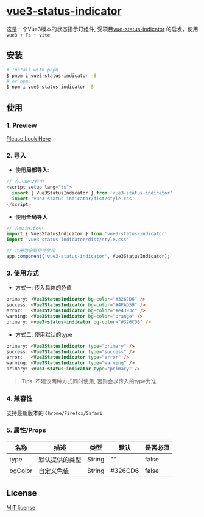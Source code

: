 # [vue3-status-indicator](https://github.com/guxuerui/vue3-status-indicator)

这是一个Vue3版本的状态指示灯组件, 受项目[vue-status-indicator](https://github.com/coderdiaz/vue-status-indicator#readme) 的启发，使用`vue3 + Ts + vite`

## 安装

```sh
# Install with pnpm
$ pnpm i vue3-status-indicator -S
# or npm
$ npm i vue3-status-indicator -S
```

## 使用

### 1. Preview

[Please Look Here](https://www.guxuerui.cn/vue/statusIndicator)

### 2. 导入

- 使用**局部导入**:

```ts
// 在.vue文件中
<script setup lang="ts">
  import { Vue3StatusIndicator } from 'vue3-status-indicator'
  import 'vue3-status-indicator/dist/style.css'
</script>
```

- 使用**全局导入**

```ts
// 在main.ts中
import { Vue3StatusIndicator } from 'vue3-status-indicator'
import 'vue3-status-indicator/dist/style.css'

// 注册为全局组件使用
app.component('vue3-status-indicator', Vue3StatusIndicator);
```

### 3. 使用方式

- 方式一: 传入具体的色值

```html
primary: <Vue3StatusIndicator bg-color="#326CD6" />
success: <Vue3StatusIndicator bg-color="#4FAD59" />
error:   <Vue3StatusIndicator bg-color="#e4393c" />
warning: <Vue3StatusIndicator bg-color="orange" />
primary: <vue3-status-indicator bg-color="#326CD6" />
```

- 方式二: 使用默认的type

```html
primary: <Vue3StatusIndicator type="primary" />
success: <Vue3StatusIndicator type="success" />
error:   <Vue3StatusIndicator type="error" />
warning: <Vue3StatusIndicator type="warning" />
primary: <vue3-status-indicator type="primary" />
```

> Tips: 不建议两种方式同时使用, 否则会以传入的type为准

### 4. 兼容性

支持最新版本的 `Chrome/Firefox/Safari`

### 5. 属性/Props

|名称|描述|类型|默认|是否必须|
|---|---|---|---|---|
|type|默认提供的类型|String|""|false|
|bgColor|自定义色值|String|#326CD6|false|

## License

[MIT license](https://github.com/guxuerui/vue3-status-indicator/blob/main/LICENSE)
